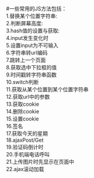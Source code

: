 #一些常用的JS方法包括：</br>
1.替换某个位置字符串:</br>
2.判断屏幕高度:</br>
3.hash值的设置与获取:</br>
4.input发生变化时</br>
5.设置input为不可输入</br>
6.字符串转url编码</br>
7.跳转上一个页面</br>
8.获取选中下拉框的值</br>
9.时间戳转字符串函数</br>
10.switch判断</br>
11.获取从某个位置到某个位置字符串</br>
12.获取url中的参数</br>
13.获取cookie</br>
14.删除cookie</br>
15.设置cookie</br>
16.签名</br>
17.获取今天的星期</br>
18.ajaxPost/Get</br>
19.验证码倒计时</br>
20.手机端电话呼叫</br>
21.上传图片时先显示在页面中</br>
22.ajax滚动加载</br>
